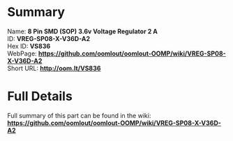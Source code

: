 
Summary
=================
  
Name: __8 Pin SMD (SOP) 3.6v Voltage Regulator 2 A__    
ID: __VREG-SP08-X-V36D-A2__   
Hex ID: __VS836__   
WebPage: __https://github.com/oomlout/oomlout-OOMP/wiki/VREG-SP08-X-V36D-A2__   
Short URL: __http://oom.lt/VS836__   

Full Details
==========================
Full summary of this part can be found in the wiki:   
__https://github.com/oomlout/oomlout-OOMP/wiki/VREG-SP08-X-V36D-A2__    

